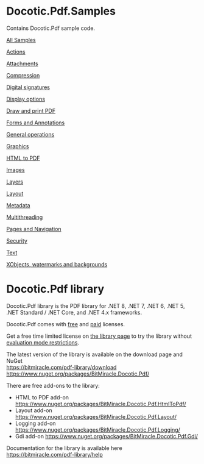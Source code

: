 # Docotic.Pdf.Samples
Contains Docotic.Pdf sample code.

[All Samples](/Samples)

[Actions](/Samples/Actions)

[Attachments](/Samples/Attachments)

[Compression](/Samples/Compression)

[Digital signatures](/Samples/Digital%20signatures)

[Display options](/Samples/Display%20options)

[Draw and print PDF](/Samples/Draw%20and%20print%20PDF)

[Forms and Annotations](/Samples/Forms%20and%20Annotations)

[General operations](/Samples/General%20operations)

[Graphics](/Samples/Graphics)

[HTML to PDF](/Samples/HtmlToPdf)

[Images](/Samples/Images)

[Layers](/Samples/Layers)

[Layout](/Samples/Layout)

[Metadata](/Samples/Metadata)

[Multithreading](/Samples/Multithreading)

[Pages and Navigation](/Samples/Pages%20and%20Navigation)

[Security](/Samples/Security)

[Text](/Samples/Text)

[XObjects, watermarks and backgrounds](/Samples/XObjects%2C%20watermarks%20and%20backgrounds)

# Docotic.Pdf library
Docotic.Pdf library is the PDF library for .NET 8, .NET 7, .NET 6, .NET 5, .NET Standard / .NET Core, and .NET 4.x frameworks.

Docotic.Pdf comes with [free](https://bitmiracle.com/pdf-library/licenses/free) and [paid](https://bitmiracle.com/pdf-library/licenses/) licenses.

Get a free time limited license on [the library page](https://bitmiracle.com/pdf-library/) to try the library without [evaluation mode restrictions](https://bitmiracle.com/pdf-library/trial-restrictions).

The latest version of the library is available on the download page and NuGet  
https://bitmiracle.com/pdf-library/download
https://www.nuget.org/packages/BitMiracle.Docotic.Pdf/

There are free add-ons to the library:
* HTML to PDF add-on https://www.nuget.org/packages/BitMiracle.Docotic.Pdf.HtmlToPdf/
* Layout add-on https://www.nuget.org/packages/BitMiracle.Docotic.Pdf.Layout/
* Logging add-on https://www.nuget.org/packages/BitMiracle.Docotic.Pdf.Logging/
* Gdi add-on https://www.nuget.org/packages/BitMiracle.Docotic.Pdf.Gdi/

Documentation for the library is available here  
https://bitmiracle.com/pdf-library/help

